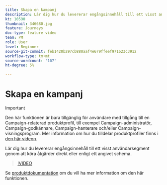 ```yaml
---
title: Skapa en kampanj
description: Lär dig hur du levererar engångsinnehåll till ett visst användarsegment genom att köra åtgärder direkt eller enligt ett angivet schema.
kt: 10590
thumbnail: 346680.jpg
feature: Journeys
doc-type: feature video
team: PM
role: User
level: Beginner
source-git-commit: feb1420b297cb880aaf4e679ffeef971623c3912
workflow-type: tm+mt
source-wordcount: '107'
ht-degree: 5%

---
```


# Skapa en kampanj

>[!IMPORTANT]
>
>Den här funktionen är bara tillgänglig för användare med tillgång till en Campaign-relaterad produktprofil, till exempel Campaign-administratör, Campaign-godkännare, Campaign-hanterare och/eller Campaign-visningsprogram. Mer information om hur du tilldelar produktprofiler finns i [den här videon](/help/set-up-access/access-management.md).

Lär dig hur du levererar engångsinnehåll till ett visst användarsegment genom att köra åtgärder direkt eller enligt ett angivet schema.

>[!VIDEO](https://video.tv.adobe.com/v/346680?quality=12)

Se [produktdokumentation](https://experienceleague.adobe.com/docs/journey-optimizer/using/campaigns/get-started-with-campaigns.html?lang=en) om du vill ha mer information om den här funktionen.
